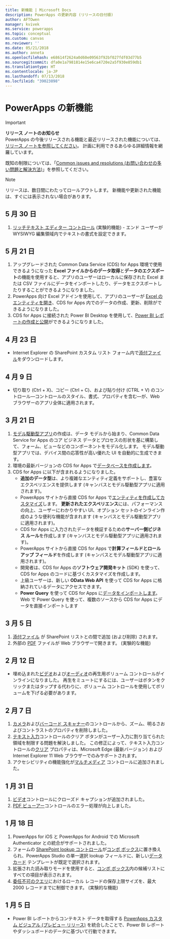 ```yaml
---
title: 新機能 | Microsoft Docs
description: PowerApps の更新内容 (リリースの日付順)
author: AFTOwen
manager: kvivek
ms.service: powerapps
ms.topic: conceptual
ms.custom: canvas
ms.reviewer: ''
ms.date: 05/21/2018
ms.author: anneta
ms.openlocfilehash: e68614f2624a0d60e09563f92bf027fdf03d77b5
ms.sourcegitcommit: dfa0e1a7981814e15e6ca4720e2a5f930e859db1
ms.translationtype: HT
ms.contentlocale: ja-JP
ms.lasthandoff: 07/13/2018
ms.locfileid: "39023898"
---
```

# <a name="whats-new-in-powerapps"></a>PowerApps の新機能
> [!IMPORTANT]
> **リリース ノートのお知らせ**<br>
> PowerApps の今後リリースされる機能と最近リリースされた機能については、<br>
[リリース ノートを参照してください](https://docs.microsoft.com/en-us/business-applications-release-notes/april18/powerapps/overview)。 計画に利用できるあらゆる詳細情報を網羅しています。

既知の制限については、「[Common issues and resolutions (お問い合わせの多い問題と解決方法)](common-issues-and-resolutions.md)」を参照してください。

> [!NOTE]
> リリースは、数日間にわたってロールアウトします。 新機能や更新された機能は、すぐには表示されない場合があります。

## <a name="may-30"></a>5 月 30 日
1. [リッチテキスト エディター コントロール](controls/control-richtexteditor.md) (実験的機能) - エンド ユーザーが WYSIWYG 編集領域内でテキストの書式を設定できます。 

## <a name="may-21"></a>5 月 21 日
1. アップグレードされた Common Data Service (CDS) for Apps 環境で使用できるようになった **Excel ファイルからのデータ取得**と**データのエクスポート**の機能を使用すると、アプリのユーザーはローカルに保存された Excel または CSV ファイルにデータをインポートしたり、データをエクスポートしたりすることができるようになりました。 
1. PowerApps 向け Excel アドインを使用して、アプリのユーザーが [Excel のエンティティを開き](../common-data-service/data-platform-excel-addin.md)、CDS for Apps 内でのデータの作成、更新、削除ができるようになりました。 
1. CDS for Apps に接続された Power BI Desktop を使用して、[Power BI レポートの作成と公開](../common-data-service/data-platform-powerbi-connector.md)ができるようになりました。 

## <a name="april-23"></a>4 月 23 日
* Internet Explorer の SharePoint カスタム リスト フォーム内で[添付ファイル](controls/control-attachments.md)をダウンロードします。

## <a name="april-9"></a>4 月 9 日
* 切り取り (Ctrl + X)、コピー (Ctrl + C)、および貼り付け (CTRL + V) のコントロール&mdash;コントロールのスタイル、書式、プロパティを含む&mdash;が、Web ブラウザーのアプリ全体に適用されます。

## <a name="march-21"></a>3 月 21 日
1. [モデル駆動型アプリ](../model-driven-apps/model-driven-app-overview.md)の作成は、データ モデルから始まり、Common Data Service for Apps のコア ビジネス データとプロセスの形状を基に構築して、フォーム、ビューなどのコンポーネントをモデル化します。 モデル駆動型アプリでは、デバイス間の応答性が高い優れた UI を自動的に生成できます。
2. 環境の最新バージョンの CDS for Apps で[データベースを作成します](../../administrator/create-database.md)。
3. CDS for Apps に以下が含まれるようになりました。
    - **追加のデータ型**は、より複雑なエンティティ定義をサポートし、豊富なエクスペリエンスを提供します  (キャンバスとモデル駆動型アプリに適用されます)。
    - PowerApps サイトから直接 CDS for Apps で[エンティティを作成してカスタマイズ](../common-data-service/data-platform-create-entity.md)します。 **更新されたエクスペリエンス**には、パフォーマンスの向上、ユーザーにわかりやすい UI、オプション セットのインライン作成のような便利な機能が含まれます  (キャンバスとモデル駆動型アプリに適用されます)。
    - CDS for Apps に入力されたデータを検証するための**サーバー側ビジネス ルール**を作成します  (キャンバスとモデル駆動型アプリに適用されます)。
    - PowerApps サイトから直接 CDS for Apps で**計算フィールドとロールアップ フィールド**を作成します  (キャンバスとモデル駆動型アプリに適用されます)。  
    - 開発者は、CDS for Apps の**ソフトウェア開発キット** (SDK) を使って、CDS for Apps のコードに基づくカスタマイズを作成します。
    - 上級ユーザーは、新しい **OData Web API** を使って CDS for Apps に格納されているデータにアクセスできます。
    - **Power Query** を使って CDS for Apps に[データをインポートします](../common-data-service/data-platform-cds-newentity-pq.md)。 Web で Power Query を使って、複数のソースから CDS for Apps にデータを直接インポートします

## <a name="march-5"></a>3 月 5 日
1. [添付ファイル](controls/control-attachments.md) が SharePoint リストとの間で追加 (および削除) されます。
2. 外部の [PDF](controls/control-pdf-viewer.md) ファイルが Web ブラウザーで開きます。 (実験的な機能)

## <a name="feb-12"></a>2 月 12 日
* 埋め込まれた[ビデオ](controls/control-audio-video.md)および[オーディオ](controls/control-audio-video.md)の再生用ボリューム コントロールがインラインになりました。 再生をミュートにするには、ユーザーはボタンをクリックまたはタップする代わりに、ボリューム コントロールを使用してボリュームを下げる必要があります。

## <a name="feb-7"></a>2 月 7 日
1. [カメラ](controls/control-camera.md)および[バーコード スキャナー](controls/control-barcodescanner.md)のコントロールから、ズーム、明るさおよびコントラストのプロパティを削除しました。
2. [テキスト入力](controls/control-text-input.md)コントロールのクリア ボタンがユーザー入力に割り当てられた領域を制限する問題を解決しました。 この修正によって、テキスト入力コントロールの[クリア](controls/control-text-input.md#additional-properties) プロパティは、Microsoft Edge (最新バージョン) および Internet Explorer 11 Web ブラウザーでのみサポートされます。
3. アクセシビリティの機能強化が[マルチメディア](add-images-pictures-audio-video.md) コントロールに追加されました。

## <a name="jan-31"></a>1 月 31 日
1. [ビデオ](controls/control-audio-video.md)コントロールにクローズド キャプションが追加されました。
2. [PDF ビューアー](controls/control-pdf-viewer.md)コントロールのエラー処理が向上しました。

## <a name="jan-18"></a>1 月 18 日
1. PowerApps for iOS と PowerApps for Android での Microsoft Authenticator との統合がサポートされました。
2. フォームの [SharePoint lookup コントロール](sharepoint-lookup-fields.md)が[コンボ ボックス](controls/control-combo-box.md)に置き換えられ、PowerApps Studio の単一選択 lookup フィールドに、新しい[データ カード](working-with-cards.md) テンプレートが既定で選択されます。
3. 拡張された読み取りモードを使用すると、[コンボ ボックス](controls/control-combo-box.md)内の候補リストにすべての項目が表示されます。
4. [委任不可のクエリ](delegation-overview.md#non-delegable-limits)におけるローカル レコードの保存上限サイズを、最大 2000 レコードまでに制御できます。 (実験的な機能)

## <a name="jan-5"></a>1 月 5 日
* Power BI レポートからコンテキスト データを取得する [PowerApps カスタム ビジュアル (プレビュー リリース)](https://powerapps.microsoft.com/blog/powerbi-powerapps-visual/) を統合したことで、Power BI レポートやダッシュボードのデータに基づいて行動できます。
